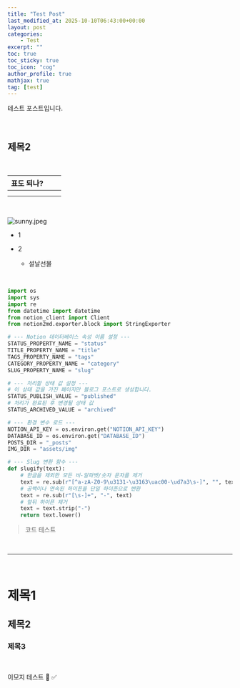 ```yaml
---
title: "Test Post"
last_modified_at: 2025-10-10T06:43:00+00:00
layout: post
categories:
    - Test
excerpt: ""
toc: true
toc_sticky: true
toc_icon: "cog"
author_profile: true
mathjax: true
tag: [test]
---
```


테스트 포스트입니다.

<br/>

## 제목2 

<br/>

 | 표도 되나? |  |  | 
 | ---- | ---- | ---- | 
 |  |  |  | 
 |  |  |  | 

<br/>

![sunny.jpeg](https://prod-files-secure.s3.us-west-2.amazonaws.com/84c08308-38e8-44e6-a97d-06ec8331e259/ac80ba54-e5cb-417a-ba85-74f82ff284bf/sunny.jpeg?X-Amz-Algorithm=AWS4-HMAC-SHA256&X-Amz-Content-Sha256=UNSIGNED-PAYLOAD&X-Amz-Credential=ASIAZI2LB466R2IXJPDD%2F20251010%2Fus-west-2%2Fs3%2Faws4_request&X-Amz-Date=20251010T064403Z&X-Amz-Expires=3600&X-Amz-Security-Token=IQoJb3JpZ2luX2VjEE8aCXVzLXdlc3QtMiJIMEYCIQCeh4rP6P7W5aebG5h9%2BmCT5sDu5pxVZl9JTxDh9vcGYQIhAJ8fBkXrPL19Uf4HpVbvFeeMZkjjvZVguLuK3HTXlh6fKogECOj%2F%2F%2F%2F%2F%2F%2F%2F%2F%2FwEQABoMNjM3NDIzMTgzODA1IgyaV9lDDBuSlipz1Agq3APpTFnaxZnWJeuZLbuKgP%2BoGlpJ3A96aQDzD5sYLGWgSo6VGTrNw6oQzHCunGjDY%2FEn63eeVtBAj71wQHx8YX4Qnbcz4nDeRr%2FteAGNrQqoFqElcqZts6AEiYlUhLbtRPCVz5odEf1sb16X2zrhVHPts2vGzw%2BAOfMOKlHenBuzKB322XfJOy5oPWpJHZUGODuoDzf6OSLpMfbutYuQv98RHgErLSjt0fIHOJMJsZ%2FSMrrmKOW8Z3hrCc7wBZ02HfduwVpzoh8Ij%2FUfigPVIlqo5%2F02E%2FHD0pBlhL3j2S%2BM1qvtQAdisuXyE3yvwjHuKOf95xJYMjFmIc2XF1bl7t61KpI3dOdld8Vw5gKWgIyyablG8gnmK5NuxxyTdrSCENVuBEIdzm%2F0yDK3hguYpfu67VRDTRpS%2FftOvw0dhyYEYyRNH%2ByvK1z9nf36ohMyizqY9x2Fi4e8rV2Ou1fTbR%2Bq98V0SV%2FZ3R45GSml5FimbE6uBOyG80qgBp%2BnRXpbUTeTj3ddqU6vBrRt0fBVW6EX997Vp7F8XCR8NV8IJws%2BTQS2yQbktUg%2BXYL1Z3X3uyD5VTpRikNgN%2BsPYrmZy1qYyQZ5efkbkmKmoMd%2BlNisVAISmA2ouf06HW2oeTDc0aLHBjqkASzhbteoD%2B2J3juwzlRYWpy5ZOpfAJspobI%2BiwDvDbKUvJcH%2BL4AwJeLqAjCTD4qzWYgKHt5RNtFq37MpLx94VWfuv%2FZxG5cXfSZkD1OkhOFLn0YeQ7l8lf6uPXQWOfPZ1HcmtqbmfTtrLdCZ9%2BCWug0Y%2FTwaWA%2Flwe7Rw4VXHz4WwrnOlSwSwFLeW9Eea76TN2%2BZmnUGc4uxeNX%2FpZQUNQvNlmf&X-Amz-Signature=ab92e6baae9bbf8d136ede332d21a0198eef12e0b201fe8744ac61c7d5f6de9a&X-Amz-SignedHeaders=host&x-amz-checksum-mode=ENABLED&x-id=GetObject)

- 1

- 2

	- 설날선물

<br/>


```python
import os
import sys
import re
from datetime import datetime
from notion_client import Client
from notion2md.exporter.block import StringExporter

# --- Notion 데이터베이스 속성 이름 설정 ---
STATUS_PROPERTY_NAME = "status"
TITLE_PROPERTY_NAME = "title"
TAGS_PROPERTY_NAME = "tags"
CATEGORY_PROPERTY_NAME = "category"
SLUG_PROPERTY_NAME = "slug"

# --- 처리할 상태 값 설정 ---
# 이 상태 값을 가진 페이지만 블로그 포스트로 생성합니다.
STATUS_PUBLISH_VALUE = "published"
# 처리가 완료된 후 변경될 상태 값
STATUS_ARCHIVED_VALUE = "archived"

# --- 환경 변수 로드 ---
NOTION_API_KEY = os.environ.get("NOTION_API_KEY")
DATABASE_ID = os.environ.get("DATABASE_ID")
POSTS_DIR = "_posts"
IMG_DIR = "assets/img"

# --- Slug 변환 함수 ---
def slugify(text):
    # 한글을 제외한 모든 비-알파벳/숫자 문자를 제거
    text = re.sub(r"[^a-zA-Z0-9\u3131-\u3163\uac00-\ud7a3\s-]", "", text)
    # 공백이나 연속된 하이픈을 단일 하이픈으로 변환
    text = re.sub(r"[\s-]+", "-", text)
    # 앞뒤 하이픈 제거
    text = text.strip("-")
    return text.lower()
```

> 코드 테스트

<br/>

---

<br/>

# 제목1

## 제목2

### 제목3

<br/>

이모지 테스트 🤍 ✅

